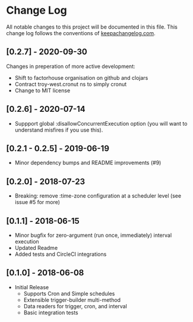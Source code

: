 # Change Log
All notable changes to this project will be documented in this file. This change log follows the conventions of [keepachangelog.com](http://keepachangelog.com/).

## [0.2.7] - 2020-09-30

Changes in preperation of more active development:

- Shift to factorhouse organisation on github and clojars
- Contract troy-west.cronut ns to simply cronut
- Change to MIT license

## [0.2.6] - 2020-07-14

- Suppport global :disallowConcurrentExecution option (you will want to understand misfires if you use this).

## [0.2.1 - 0.2.5] - 2019-06-19

- Minor dependency bumps and README improvements (#9)

## [0.2.0] - 2018-07-23

- Breaking: remove :time-zone configuration at a scheduler level (see issue #5 for more)

## [0.1.1] - 2018-06-15

- Minor bugfix for zero-argument (run once, immediately) interval execution
- Updated Readme
- Added tests and CircleCI integrations

## [0.1.0] - 2018-06-08

- Initial Release
  - Supports Cron and Simple schedules
  - Extensible trigger-builder multi-method
  - Data readers for trigger, cron, and interval
  - Basic integration tests
